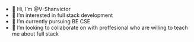 - 👋 Hi, I’m @V-Shanvictor
- 👀 I’m interested in full stack development
- 🌱 I’m currently pursuing BE CSE
- 💞️ I’m looking to collaborate on with proffesional who are willing to teach me about full stack


<!---
V-Shanvictor/V-Shanvictor is a ✨ special ✨ repository because its `README.md` (this file) appears on your GitHub profile.
You can click the Preview link to take a look at your changes.
--->
